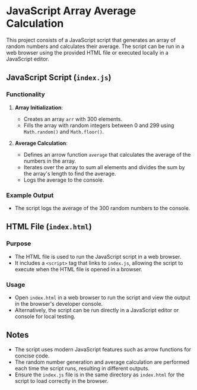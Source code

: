 # JavaScript Array Average Calculation

This project consists of a JavaScript script that generates an array of random numbers and calculates their average. The script can be run in a web browser using the provided HTML file or executed locally in a JavaScript editor.

## JavaScript Script (`index.js`)

### Functionality

1. **Array Initialization**:
   - Creates an array `arr` with 300 elements.
   - Fills the array with random integers between 0 and 299 using `Math.random()` and `Math.floor()`.

2. **Average Calculation**:
   - Defines an arrow function `average` that calculates the average of the numbers in the array.
   - Iterates over the array to sum all elements and divides the sum by the array's length to find the average.
   - Logs the average to the console.

### Example Output

- The script logs the average of the 300 random numbers to the console.

## HTML File (`index.html`)

### Purpose

- The HTML file is used to run the JavaScript script in a web browser.
- It includes a `<script>` tag that links to `index.js`, allowing the script to execute when the HTML file is opened in a browser.

### Usage

- Open `index.html` in a web browser to run the script and view the output in the browser's developer console.
- Alternatively, the script can be run directly in a JavaScript editor or console for local testing.

## Notes

- The script uses modern JavaScript features such as arrow functions for concise code.
- The random number generation and average calculation are performed each time the script runs, resulting in different outputs.
- Ensure the `index.js` file is in the same directory as `index.html` for the script to load correctly in the browser.
